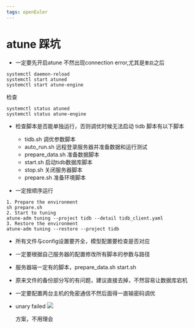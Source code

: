 ```yaml
---
tags: openEuler
---
```

# atune 踩坑
- 一定要先开启atune 不然出现connection error,尤其是`重启`之后
```
systemctl daemon-reload
systemctl start atuned
systemctl start atune-engine
```

检查

```
systemctl status atuned
systemctl status atune-engine
```
- 检查脚本是否能单独运行，否则调优时候无法启动
tidb 脚本有以下脚本
    - tidb.sh 调优参数脚本
    - auto_run.sh  远程登录服务器并准备数据和运行测试
    - prepare_data.sh 准备数据脚本
    - start.sh 启动tidb数据库脚本
    - stop.sh 关闭服务器脚本
    - prepare.sh 准备环境脚本

- 一定按顺序运行
```
1. Prepare the environment
sh prepare.sh
2. Start to tuning
atune-adm tuning --project tidb --detail tidb_client.yaml
3. Restore the environment
atune-adm tuning --restore --project tidb
````
- 所有文件与config设置要齐全，模型配置要检查是否对应
- 一定要根据自己服务器的配置修改所有脚本的参数与路径
- 服务器端一定有的脚本，prepare_data.sh start.sh
- 原来文件的备份部分写的有问题，建议直接去掉，不然容易让数据库宕机
- 一定要配置两台主机的免密通信不然后面得一直输密码调优
- unary failed
    ![](https://i.loli.net/2021/09/27/chZYBTm758DlIPX.png)
    
    方案，不用理会

